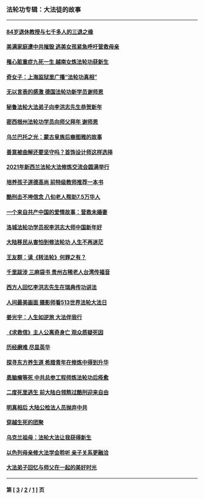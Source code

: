 ### 法轮功专辑：大法徒的故事
---
#### [84岁退休教授与七千多人的三退之缘](../../pages/nf1147481/n13796650.md?10080430) 
#### [美满家庭遭中共摧毁 逃美女孩紧急呼吁营救母亲](../../pages/nf1147481/n13792859.md?10080430) 
#### [罹心脏重症九死一生 越南女炼法轮功获新生](../../pages/nf1147481/n13732766.md?10080430) 
#### [奇女子：上海监狱里广播“法轮功真相”](../../pages/nf1147481/n13726443.md?10080430) 
#### [无以言表的感激 德国法轮功新学员谢师恩](../../pages/nf1147481/n13543790.md?10080430) 
#### [秘鲁法轮大法弟子向李洪志先生恭贺新年](../../pages/nf1147481/n13540182.md?10080430) 
#### [密西根州法轮功学员向师父拜年 谢师恩](../../pages/nf1147481/n13538183.md?10080430) 
#### [乌兰巴托之光：蒙古皇族后裔图雅的故事](../../pages/nf1147481/n13155759.md?10080430) 
#### [善意被曲解还要坚守吗？首饰设计师这样选择](../../pages/nf1147481/n13077575.md?10080430) 
#### [2021年新西兰法轮大法修炼交流会圆满举行](../../pages/nf1147481/n13033149.md?10080430) 
#### [培养孩子道德高尚 前特级教师推荐一本书](../../pages/nf1147481/n12938640.md?10080430) 
#### [酷刑击不垮信念 八旬老人帮助7.5万华人](../../pages/nf1147481/n12880712.md?10080430) 
#### [一个来自共产中国的爱情故事：营救未婚妻](../../pages/nf1147481/n12778386.md?10080430) 
#### [洛城法轮功学员祝李洪志大师中国新年好](../../pages/nf1147481/n12724685.md?10080430) 
#### [大陆移民从害怕到修法轮功 人生不再迷茫](../../pages/nf1147481/n12414325.md?10080430) 
#### [王友群：读《转法轮》何罪之有？](../../pages/nf1147481/n12408647.md?10080430) 
#### [千里跋涉 三麻袋书 贵州古稀老人台湾传福音](../../pages/nf1147481/n12198750.md?10080430) 
#### [西方人回忆李洪志先生在瑞典传功讲法](../../pages/nf1147481/n12099607.md?10080430) 
#### [人间最美画面 摄影师看513世界法轮大法日](../../pages/nf1147481/n12094118.md?10080430) 
#### [姜光宇：人生如逆旅 大法伴我行](../../pages/nf1147481/n12088664.md?10080430) 
#### [《求救信》主人公离奇身亡 观众质疑死因](../../pages/nf1147481/n11845215.md?10080430) 
#### [历经磨难 尽显英华](../../pages/nf1147481/n11723297.md?10080430) 
#### [探寻东方养生道 希腊青年在修炼中得到升华](../../pages/nf1147481/n11494502.md?10080430) 
#### [患脑瘤等死 中共总参工程师炼法轮功后痊愈](../../pages/nf1147481/n11466682.md?10080430) 
#### [二度死里逃生 前大陆白领熬过酷刑迎来自由](../../pages/nf1147481/n11368594.md?10080430) 
#### [明真相后 大陆公检法人员抛弃中共](../../pages/nf1147481/n11358618.md?10080430) 
#### [穿越生死的团聚](../../pages/nf1147481/n11258922.md?10080430) 
#### [乌克兰祖母：法轮大法让我获得新生](../../pages/nf1147481/n11269457.md?10080430) 
#### [以色列母亲修大法学会聆听 亲子关系更融洽](../../pages/nf1147481/n11268195.md?10080430) 
#### [大法弟子回忆与师父在一起的美好时光](../../pages/nf1147481/n11267759.md?10080430) 

---
#### 第 [ [3](./3.md?10080430) / [2](./2.md?10080430) / [1](./1.md?10080430) ] 页
